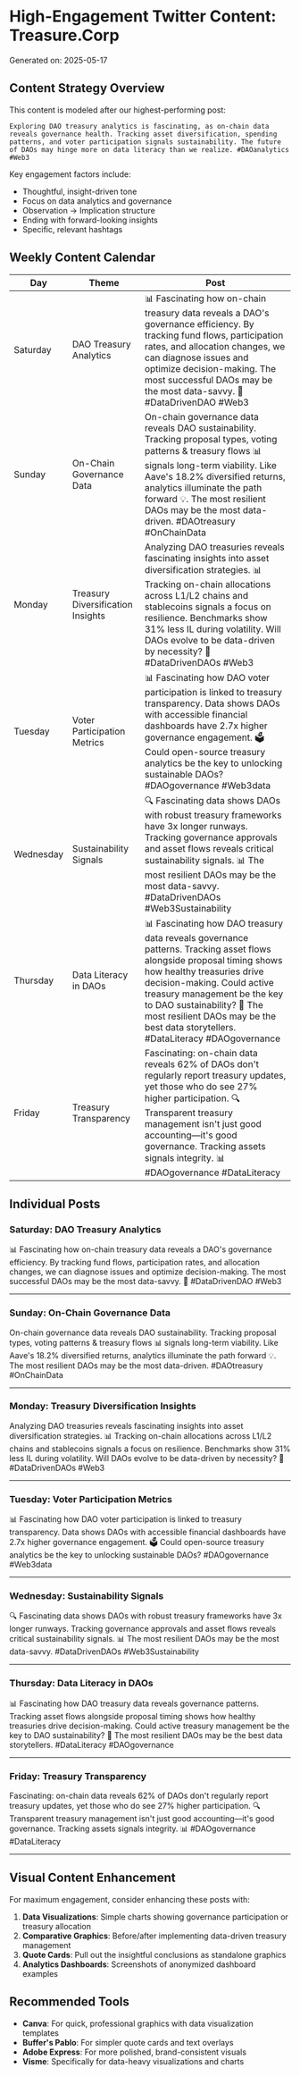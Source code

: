 # High-Engagement Twitter Content: Treasure.Corp

Generated on: 2025-05-17

## Content Strategy Overview

This content is modeled after our highest-performing post:

```
Exploring DAO treasury analytics is fascinating, as on-chain data reveals governance health. Tracking asset diversification, spending patterns, and voter participation signals sustainability. The future of DAOs may hinge more on data literacy than we realize. #DAOanalytics #Web3
```

Key engagement factors include:
- Thoughtful, insight-driven tone
- Focus on data analytics and governance
- Observation → Implication structure
- Ending with forward-looking insights
- Specific, relevant hashtags

## Weekly Content Calendar

| Day | Theme | Post |
|-----|-------|------|
| Saturday | DAO Treasury Analytics | 📊 Fascinating how on-chain treasury data reveals a DAO's governance efficiency. By tracking fund flows, participation rates, and allocation changes, we can diagnose issues and optimize decision-making. The most successful DAOs may be the most data-savvy. 🧠 #DataDrivenDAO #Web3 |
| Sunday | On-Chain Governance Data | On-chain governance data reveals DAO sustainability. Tracking proposal types, voting patterns & treasury flows 📊 signals long-term viability. Like Aave's 18.2% diversified returns, analytics illuminate the path forward 💡. The most resilient DAOs may be the most data-driven. #DAOtreasury #OnChainData |
| Monday | Treasury Diversification Insights | Analyzing DAO treasuries reveals fascinating insights into asset diversification strategies. 📊 Tracking on-chain allocations across L1/L2 chains and stablecoins signals a focus on resilience. Benchmarks show 31% less IL during volatility. Will DAOs evolve to be data-driven by necessity? 🤔 #DataDrivenDAOs #Web3 |
| Tuesday | Voter Participation Metrics | 📊 Fascinating how DAO voter participation is linked to treasury transparency. Data shows DAOs with accessible financial dashboards have 2.7x higher governance engagement. 🗳️ Could open-source treasury analytics be the key to unlocking sustainable DAOs? #DAOgovernance #Web3data |
| Wednesday | Sustainability Signals | 🔍 Fascinating data shows DAOs with robust treasury frameworks have 3x longer runways. Tracking governance approvals and asset flows reveals critical sustainability signals. 📊 The most resilient DAOs may be the most data-savvy. #DataDrivenDAOs #Web3Sustainability |
| Thursday | Data Literacy in DAOs | 📊 Fascinating how DAO treasury data reveals governance patterns. Tracking asset flows alongside proposal timing shows how healthy treasuries drive decision-making. Could active treasury management be the key to DAO sustainability? 🤔 The most resilient DAOs may be the best data storytellers. #DataLiteracy #DAOgovernance |
| Friday | Treasury Transparency | Fascinating: on-chain data reveals 62% of DAOs don't regularly report treasury updates, yet those who do see 27% higher participation. 🔍 Transparent treasury management isn't just good accounting—it's good governance. Tracking assets signals integrity. 📊 #DAOgovernance #DataLiteracy |

## Individual Posts

### Saturday: DAO Treasury Analytics

📊 Fascinating how on-chain treasury data reveals a DAO's governance efficiency. By tracking fund flows, participation rates, and allocation changes, we can diagnose issues and optimize decision-making. The most successful DAOs may be the most data-savvy. 🧠 #DataDrivenDAO #Web3

--------------------------------------------------------------------------------

### Sunday: On-Chain Governance Data

On-chain governance data reveals DAO sustainability. Tracking proposal types, voting patterns & treasury flows 📊 signals long-term viability. Like Aave's 18.2% diversified returns, analytics illuminate the path forward 💡. The most resilient DAOs may be the most data-driven. #DAOtreasury #OnChainData

--------------------------------------------------------------------------------

### Monday: Treasury Diversification Insights

Analyzing DAO treasuries reveals fascinating insights into asset diversification strategies. 📊 Tracking on-chain allocations across L1/L2 chains and stablecoins signals a focus on resilience. Benchmarks show 31% less IL during volatility. Will DAOs evolve to be data-driven by necessity? 🤔 #DataDrivenDAOs #Web3

--------------------------------------------------------------------------------

### Tuesday: Voter Participation Metrics

📊 Fascinating how DAO voter participation is linked to treasury transparency. Data shows DAOs with accessible financial dashboards have 2.7x higher governance engagement. 🗳️ Could open-source treasury analytics be the key to unlocking sustainable DAOs? #DAOgovernance #Web3data

--------------------------------------------------------------------------------

### Wednesday: Sustainability Signals

🔍 Fascinating data shows DAOs with robust treasury frameworks have 3x longer runways. Tracking governance approvals and asset flows reveals critical sustainability signals. 📊 The most resilient DAOs may be the most data-savvy. #DataDrivenDAOs #Web3Sustainability

--------------------------------------------------------------------------------

### Thursday: Data Literacy in DAOs

📊 Fascinating how DAO treasury data reveals governance patterns. Tracking asset flows alongside proposal timing shows how healthy treasuries drive decision-making. Could active treasury management be the key to DAO sustainability? 🤔 The most resilient DAOs may be the best data storytellers. #DataLiteracy #DAOgovernance

--------------------------------------------------------------------------------

### Friday: Treasury Transparency

Fascinating: on-chain data reveals 62% of DAOs don't regularly report treasury updates, yet those who do see 27% higher participation. 🔍 Transparent treasury management isn't just good accounting—it's good governance. Tracking assets signals integrity. 📊 #DAOgovernance #DataLiteracy

--------------------------------------------------------------------------------

## Visual Content Enhancement

For maximum engagement, consider enhancing these posts with:

1. **Data Visualizations**: Simple charts showing governance participation or treasury allocation
2. **Comparative Graphics**: Before/after implementing data-driven treasury management
3. **Quote Cards**: Pull out the insightful conclusions as standalone graphics
4. **Analytics Dashboards**: Screenshots of anonymized dashboard examples

## Recommended Tools

* **Canva**: For quick, professional graphics with data visualization templates
* **Buffer's Pablo**: For simpler quote cards and text overlays
* **Adobe Express**: For more polished, brand-consistent visuals
* **Visme**: Specifically for data-heavy visualizations and charts
